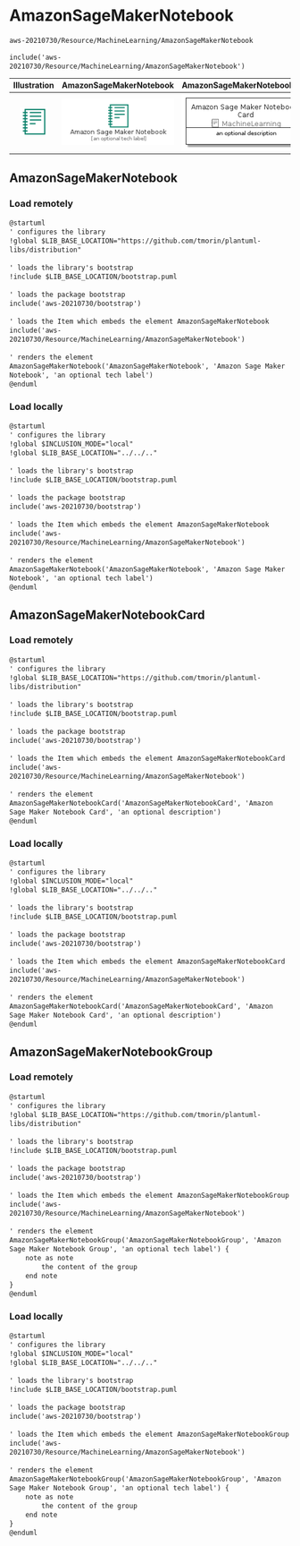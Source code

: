 # AmazonSageMakerNotebook


```text
aws-20210730/Resource/MachineLearning/AmazonSageMakerNotebook
```

```text
include('aws-20210730/Resource/MachineLearning/AmazonSageMakerNotebook')
```



| Illustration | AmazonSageMakerNotebook | AmazonSageMakerNotebookCard | AmazonSageMakerNotebookGroup |
| :---: | :---: | :---: | :---: |
| ![illustration for Illustration](../../../aws-20210730/Resource/MachineLearning/AmazonSageMakerNotebook.png) | ![illustration for AmazonSageMakerNotebook](../../../aws-20210730/Resource/MachineLearning/AmazonSageMakerNotebook.Local.png) | ![illustration for AmazonSageMakerNotebookCard](../../../aws-20210730/Resource/MachineLearning/AmazonSageMakerNotebookCard.Local.png) | ![illustration for AmazonSageMakerNotebookGroup](../../../aws-20210730/Resource/MachineLearning/AmazonSageMakerNotebookGroup.Local.png) |




## AmazonSageMakerNotebook

### Load remotely
```plantuml
@startuml
' configures the library
!global $LIB_BASE_LOCATION="https://github.com/tmorin/plantuml-libs/distribution"

' loads the library's bootstrap
!include $LIB_BASE_LOCATION/bootstrap.puml

' loads the package bootstrap
include('aws-20210730/bootstrap')

' loads the Item which embeds the element AmazonSageMakerNotebook
include('aws-20210730/Resource/MachineLearning/AmazonSageMakerNotebook')

' renders the element
AmazonSageMakerNotebook('AmazonSageMakerNotebook', 'Amazon Sage Maker Notebook', 'an optional tech label')
@enduml
```

### Load locally
```plantuml
@startuml
' configures the library
!global $INCLUSION_MODE="local"
!global $LIB_BASE_LOCATION="../../.."

' loads the library's bootstrap
!include $LIB_BASE_LOCATION/bootstrap.puml

' loads the package bootstrap
include('aws-20210730/bootstrap')

' loads the Item which embeds the element AmazonSageMakerNotebook
include('aws-20210730/Resource/MachineLearning/AmazonSageMakerNotebook')

' renders the element
AmazonSageMakerNotebook('AmazonSageMakerNotebook', 'Amazon Sage Maker Notebook', 'an optional tech label')
@enduml
```

## AmazonSageMakerNotebookCard

### Load remotely
```plantuml
@startuml
' configures the library
!global $LIB_BASE_LOCATION="https://github.com/tmorin/plantuml-libs/distribution"

' loads the library's bootstrap
!include $LIB_BASE_LOCATION/bootstrap.puml

' loads the package bootstrap
include('aws-20210730/bootstrap')

' loads the Item which embeds the element AmazonSageMakerNotebookCard
include('aws-20210730/Resource/MachineLearning/AmazonSageMakerNotebook')

' renders the element
AmazonSageMakerNotebookCard('AmazonSageMakerNotebookCard', 'Amazon Sage Maker Notebook Card', 'an optional description')
@enduml
```

### Load locally
```plantuml
@startuml
' configures the library
!global $INCLUSION_MODE="local"
!global $LIB_BASE_LOCATION="../../.."

' loads the library's bootstrap
!include $LIB_BASE_LOCATION/bootstrap.puml

' loads the package bootstrap
include('aws-20210730/bootstrap')

' loads the Item which embeds the element AmazonSageMakerNotebookCard
include('aws-20210730/Resource/MachineLearning/AmazonSageMakerNotebook')

' renders the element
AmazonSageMakerNotebookCard('AmazonSageMakerNotebookCard', 'Amazon Sage Maker Notebook Card', 'an optional description')
@enduml
```

## AmazonSageMakerNotebookGroup

### Load remotely
```plantuml
@startuml
' configures the library
!global $LIB_BASE_LOCATION="https://github.com/tmorin/plantuml-libs/distribution"

' loads the library's bootstrap
!include $LIB_BASE_LOCATION/bootstrap.puml

' loads the package bootstrap
include('aws-20210730/bootstrap')

' loads the Item which embeds the element AmazonSageMakerNotebookGroup
include('aws-20210730/Resource/MachineLearning/AmazonSageMakerNotebook')

' renders the element
AmazonSageMakerNotebookGroup('AmazonSageMakerNotebookGroup', 'Amazon Sage Maker Notebook Group', 'an optional tech label') {
    note as note
        the content of the group
    end note
}
@enduml
```

### Load locally
```plantuml
@startuml
' configures the library
!global $INCLUSION_MODE="local"
!global $LIB_BASE_LOCATION="../../.."

' loads the library's bootstrap
!include $LIB_BASE_LOCATION/bootstrap.puml

' loads the package bootstrap
include('aws-20210730/bootstrap')

' loads the Item which embeds the element AmazonSageMakerNotebookGroup
include('aws-20210730/Resource/MachineLearning/AmazonSageMakerNotebook')

' renders the element
AmazonSageMakerNotebookGroup('AmazonSageMakerNotebookGroup', 'Amazon Sage Maker Notebook Group', 'an optional tech label') {
    note as note
        the content of the group
    end note
}
@enduml
```

